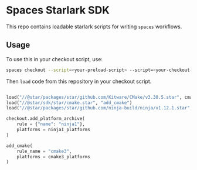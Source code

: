 # Spaces Starlark SDK

This repo contains loadable starlark scripts for writing `spaces` workflows.

## Usage

To use this in your checkout script, use:

```sh
spaces checkout --script=<your-preload-script> --script=<your-checkout-script> --name=<your-workspace-name>
```

Then `load` code from this repository in your checkout script.

```python

load("//@star/packages/star/github.com/Kitware/CMake/v3.30.5.star", cmake3_platforms = "platforms")
load("//@star/sdk/star/cmake.star", "add_cmake")
load("//@star/packages/star/github.com/ninja-build/ninja/v1.12.1.star", ninja1_platforms = "platforms")

checkout.add_platform_archive(
    rule = {"name": "ninja1"},
    platforms = ninja1_platforms
)

add_cmake(
    rule_name = "cmake3",
    platforms = cmake3_platforms
)
```



